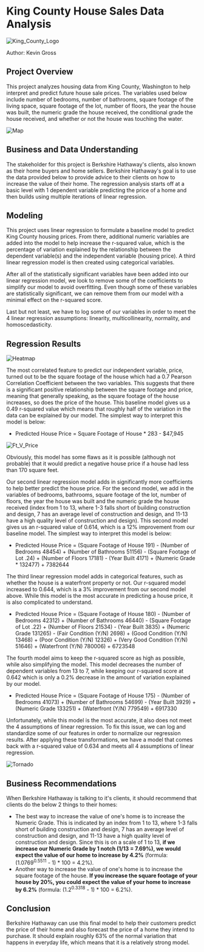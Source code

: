 # King County House Sales Data Analysis

![King_County_Logo](https://github.com/kevgross89/dsc-phase-2-project-v2-3/blob/main/Images/King%20County%20Housing%20Logo.jpg)

Author: Kevin Gross

## Project Overview

This project analyzes housing data from King County, Washington to help interpret and predict future house sale prices. The variables used below include number of bedrooms, number of bathrooms, square footage of the living space, square footage of the lot, number of floors, the year the house was built, the numeric grade the house received, the conditional grade the house received, and whether or not the house was touching the water. 

![Map](https://github.com/kevgross89/dsc-phase-2-project-v2-3/blob/main/Images/KC%20Map.jpg)

## Business and Data Understanding

The stakeholder for this project is Berkshire Hathaway's clients, also known as their home buyers and home sellers. Berkshire Hathaway's goal is to use the data provided below to provide advice to their clients on how to increase the value of their home. The regression analysis starts off at a basic level with 1 dependent variable predicting the price of a home and then builds using multiple iterations of linear regression. 

## Modeling

This project uses linear regression to formulate a baseline model to predict King County housing prices. From there, additional numeric variables are added into the model to help increase the r-squared value, which is the percentage of variation explained by the relationship between the dependent variable(s) and the independent variable (housing price). A third linear regression model is then created using categorical variables.

After all of the statistically significant variables have been added into our linear regression model, we look to remove some of the coefficients to simplify our model to avoid overfitting. Even though some of these variables are statistically significant, we can remove them from our model with a minimal effect on the r-squared score.

Last but not least, we have to log some of our variables in order to meet the 4 linear regression assumptions: linearity, multicollinearity, normality, and homoscedasticity. 

## Regression Results

![Heatmap](https://github.com/kevgross89/dsc-phase-2-project-v2-3/blob/main/Images/Correlation_Heatmap.png)

The most correlated feature to predict our independent variable, price, turned out to be the square footage of the house which had a 0.7 Pearson Correlation Coefficient between the two variables. This suggests that there is a significant positive relationship between the square footage and price, meaning that generally speaking, as the square footage of the house increases, so does the price of the house. This baseline model gives us a 0.49 r-squared value which means that roughly half of the variation in the data can be explained by our model. The simplest way to interpret this model is below:

* Predicted House Price = Square Footage of House * 283 - $47,945

![Ft_V_Price](https://github.com/kevgross89/dsc-phase-2-project-v2-3/blob/main/Images/Square_Ft_v_Price.png)

Obviously, this model has some flaws as it is possible (although not probable) that it would predict a negative house price if a house had less than 170 square feet.

Our second linear regression model adds in significantly more coefficients to help better predict the house price. For the second model, we add in the variables of bedrooms, bathrooms, square footage of the lot, number of floors, the year the house was built and the numeric grade the house received (index from 1 to 13, where 1-3 falls short of building construction and design, 7 has an average level of construction and design, and 11-13 have a high quality level of construction and design). This second model gives us an r-squared value of 0.614, which is a 12% improvement from our baseline model. The simplest way to interpret this model is below:

* Predicted House Price = (Square Footage of House 191) - (Number of Bedrooms 48454) + (Number of Bathrooms 51156) - (Square Footage of Lot .24) + (Number of Floors 17181) - (Year Built 4171) + (Numeric Grade * 132477) + 7382644

The third linear regression model adds in categorical features, such as whether the house is a waterfront property or not. Our r-squared model increased to 0.644, which is a 3% improvement from our second model above. While this model is the most accurate in predicting a house price, it is also complicated to understand.

* Predicted House Price = (Square Footage of House 180) - (Number of Bedrooms 42312) + (Number of Bathrooms 46440) - (Square Footage of Lot .22) + (Number of Floors 21534) - (Year Built 3835) + (Numeric Grade 131265) - (Fair Condition (Y/N) 2698) + (Good Condition (Y/N) 13468) + (Poor Condition (Y/N) 12326) + (Very Good Condition (Y/N) 51646) + (Waterfront (Y/N) 780006) + 6723548

The fourth model aims to keep the r-squared score as high as possible, while also simplifying the model. This model decreases the number of dependent variables from 13 to 7, while keeping our r-squared score at 0.642 which is only a 0.2% decrease in the amount of variation explained by our model. 

* Predicted House Price = (Square Footage of House 175) - (Number of Bedrooms 41073) + (Number of Bathrooms 54699) - (Year Built 3929) + (Numeric Grade 133251) + (Waterfront (Y/N) 779549) + 6917330

Unfortunately, while this model is the most accurate, it also does not meet the 4 assumptions of linear regression. To fix this issue, we can log and standardize some of our features in order to normalize our regression results. After applying these transformations, we have a model that comes back with a r-squared value of 0.634 and meets all 4 assumptions of linear regression.

![Tornado](https://github.com/kevgross89/dsc-phase-2-project-v2-3/blob/main/Images/Tornado.png)

## Business Recommendations

When Berkshire Hathaway is talking to it's clients, it should recommend that clients do the below 2 things to their homes:

* The best way to increase the value of one's home is to increase the Numeric Grade. This is indicated by an index from 1 to 13, where 1-3 falls short of building construction and design, 7 has an average level of construction and design, and 11-13 have a high quality level of construction and design. Since this is on a scale of 1 to 13, **if we increase our Numeric Grade by 1 notch (1/13 = 7.69%), we would expect the value of our home to increase by 4.2%** (formula: (1.0769<sup>0.5511</sup> - 1) * 100 = 4.2%).
* Another way to increase the value of one's home is to increase the square footage of the house. **If you increase the square footage of your house by 20%, you could expect the value of your home to increase by 6.2%** (formula: (1.2<sup>0.3318</sup> - 1) * 100 = 6.2%).

## Conclusion

Berkshire Hathaway can use this final model to help their customers predict the price of their home and also forecast the price of a home they intend to purchase. It should explain roughly 63% of the normal variation that happens in everyday life, which means that it is a relatively strong model. 